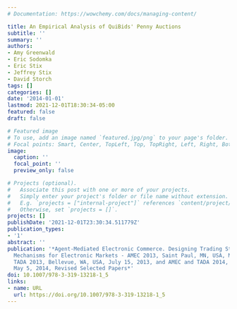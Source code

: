 ```yaml
---
# Documentation: https://wowchemy.com/docs/managing-content/

title: An Empirical Analysis of QuiBids' Penny Auctions
subtitle: ''
summary: ''
authors:
- Amy Greenwald
- Eric Sodomka
- Eric Stix
- Jeffrey Stix
- David Storch
tags: []
categories: []
date: '2014-01-01'
lastmod: 2021-12-01T18:30:34-05:00
featured: false
draft: false

# Featured image
# To use, add an image named `featured.jpg/png` to your page's folder.
# Focal points: Smart, Center, TopLeft, Top, TopRight, Left, Right, BottomLeft, Bottom, BottomRight.
image:
  caption: ''
  focal_point: ''
  preview_only: false

# Projects (optional).
#   Associate this post with one or more of your projects.
#   Simply enter your project's folder or file name without extension.
#   E.g. `projects = ["internal-project"]` references `content/project/deep-learning/index.md`.
#   Otherwise, set `projects = []`.
projects: []
publishDate: '2021-12-01T23:30:34.511779Z'
publication_types:
- '1'
abstract: ''
publication: '*Agent-Mediated Electronic Commerce. Designing Trading Strategies and
  Mechanisms for Electronic Markets - AMEC 2013, Saint Paul, MN, USA, May 6, 2013,
  TADA 2013, Bellevue, WA, USA, July 15, 2013, and AMEC and TADA 2014, Paris, France,
  May 5, 2014, Revised Selected Papers*'
doi: 10.1007/978-3-319-13218-1_5
links:
- name: URL
  url: https://doi.org/10.1007/978-3-319-13218-1_5
---
```

